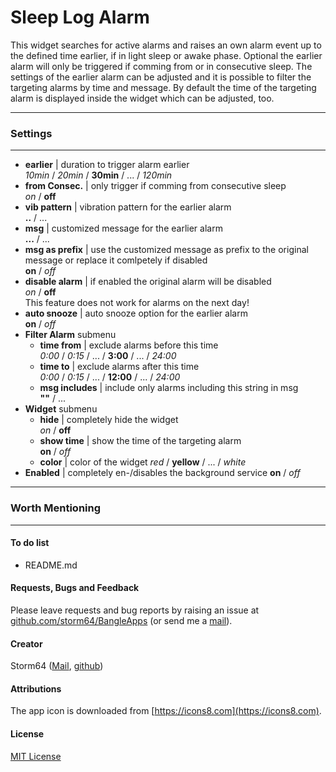 # Sleep Log Alarm

This widget searches for active alarms and raises an own alarm event up to the defined time earlier, if in light sleep or awake phase. Optional the earlier alarm will only be triggered if comming from or in consecutive sleep. The settings of the earlier alarm can be adjusted and it is possible to filter the targeting alarms by time and message. By default the time of the targeting alarm is displayed inside the widget which can be adjusted, too. 

---
### Settings
---

  - __earlier__ | duration to trigger alarm earlier  
    _10min_ / _20min_ / __30min__ / ... / _120min_
  - __from Consec.__ | only trigger if comming from consecutive sleep  
    _on_ / __off__
  - __vib pattern__ | vibration pattern for the earlier alarm  
    __..__ / ...
  - __msg__ | customized message for the earlier alarm  
    __...__ / ...
  - __msg as prefix__ | use the customized message as prefix to the original message or replace it comlpetely if disabled  
    __on__ / _off_
  - __disable alarm__ | if enabled the original alarm will be disabled  
    _on_ / __off__  
    This feature does not work for alarms on the next day!
  - __auto snooze__ | auto snooze option for the earlier alarm  
    __on__ / _off_
  - __Filter Alarm__ submenu
    - __time from__ | exclude alarms before this time  
      _0:00_ / _0:15_ / ... / __3:00__ / ... / _24:00_
    - __time to__ | exclude alarms after this time  
      _0:00_ / _0:15_ / ... / __12:00__ / ... / _24:00_
    - __msg includes__ | include only alarms including this string in msg  
      __""__ / ...
  - __Widget__ submenu
    - __hide__ | completely hide the widget  
      _on_ / __off__
    - __show time__ | show the time of the targeting alarm  
      __on__ / _off_
    - __color__ | color of the widget
      _red_ / __yellow__ / ... / _white_
  - __Enabled__ | completely en-/disables the background service
    __on__ / _off_

---
### Worth Mentioning
---

#### To do list
- README.md

#### Requests, Bugs and Feedback
Please leave requests and bug reports by raising an issue at [github.com/storm64/BangleApps](https://github.com/storm64/BangleApps) (or send me a [mail](mailto:banglejs@storm64.de)).

#### Creator
Storm64 ([Mail](mailto:banglejs@storm64.de), [github](https://github.com/storm64))

#### Attributions
The app icon is downloaded from [https://icons8.com](https://icons8.com).

#### License
[MIT License](LICENSE)
